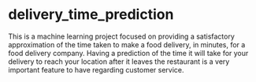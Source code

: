 # delivery_time_prediction
This is a machine learning project focused on providing a satisfactory approximation of the time taken to make a food delivery, in minutes, for a food delivery company. Having a prediction of the time it will take for your delivery to reach your location after it leaves the restaurant is a very important feature to have regarding customer service. 
